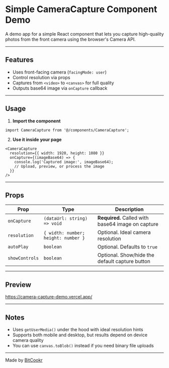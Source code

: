 # Simple CameraCapture Component Demo

A demo app for a simple React component that lets you capture high-quality photos from the front camera using the browser's Camera API.

---

## Features

- Uses front-facing camera (`facingMode: user`)
- Control resolution via props
- Captures from `<video>` to `<canvas>` for full quality
- Outputs base64 image via `onCapture` callback
  
---

## Usage

1. **Import the component**

```tsx
import CameraCapture from '@/components/CameraCapture';
```

2. **Use it inside your page**

```tsx
<CameraCapture
  resolution={{ width: 1920, height: 1080 }}
  onCapture={(imageBase64) => {
    console.log('Captured image:', imageBase64);
    // Upload, preview, or process the image
  }}
/>
```

---

## Props

| Prop           | Type                                | Description                                      |
|----------------|-------------------------------------|--------------------------------------------------|
| `onCapture`    | `(dataUrl: string) => void`         | **Required.** Called with base64 image on capture |
| `resolution`   | `{ width: number; height: number }` | Optional. Ideal camera resolution                |
| `autoPlay`     | `boolean`                           | Optional. Defaults to `true`                     |
| `showControls` | `boolean`                           | Optional. Show/hide the default capture button   |

---

## Preview

https://camera-capture-demo.vercel.app/

---

## Notes

- Uses `getUserMedia()` under the hood with ideal resolution hints
- Supports both mobile and desktop, but results depend on device camera quality
- You can use `canvas.toBlob()` instead if you need binary file uploads

---

Made by [BitCookr](https://github.com/bitcooker)
